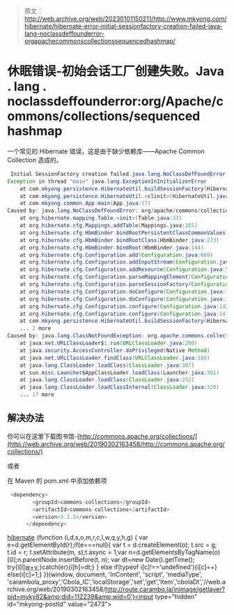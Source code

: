 > 原文：<http://web.archive.org/web/20230101150211/http://www.mkyong.com/hibernate/hibernate-error-initial-sessionfactory-creation-failed-java-lang-noclassdeffounderror-orgapachecommonscollectionssequencedhashmap/>

# 休眠错误-初始会话工厂创建失败。Java . lang . noclassdeffounderror:org/Apache/commons/collections/sequenced hashmap

一个常见的 Hibernate 错误，这是由于缺少依赖库——Apache Common Collection 造成的。

```java
 Initial SessionFactory creation failed.java.lang.NoClassDefFoundError: org/apache/commons/collections/SequencedHashMap
Exception in thread "main" java.lang.ExceptionInInitializerError
	at com.mkyong.persistence.HibernateUtil.buildSessionFactory(HibernateUtil.java:18)
	at com.mkyong.persistence.HibernateUtil.<clinit>(HibernateUtil.java:8)
	at com.mkyong.common.App.main(App.java:17)
Caused by: java.lang.NoClassDefFoundError: org/apache/commons/collections/SequencedHashMap
	at org.hibernate.mapping.Table.<init>(Table.java:33)
	at org.hibernate.cfg.Mappings.addTable(Mappings.java:165)
	at org.hibernate.cfg.HbmBinder.bindRootPersistentClassCommonValues(HbmBinder.java:290)
	at org.hibernate.cfg.HbmBinder.bindRootClass(HbmBinder.java:273)
	at org.hibernate.cfg.HbmBinder.bindRoot(HbmBinder.java:144)
	at org.hibernate.cfg.Configuration.add(Configuration.java:669)
	at org.hibernate.cfg.Configuration.addInputStream(Configuration.java:504)
	at org.hibernate.cfg.Configuration.addResource(Configuration.java:566)
	at org.hibernate.cfg.Configuration.parseMappingElement(Configuration.java:1587)
	at org.hibernate.cfg.Configuration.parseSessionFactory(Configuration.java:1555)
	at org.hibernate.cfg.Configuration.doConfigure(Configuration.java:1534)
	at org.hibernate.cfg.Configuration.doConfigure(Configuration.java:1508)
	at org.hibernate.cfg.Configuration.configure(Configuration.java:1428)
	at org.hibernate.cfg.Configuration.configure(Configuration.java:1414)
	at com.mkyong.persistence.HibernateUtil.buildSessionFactory(HibernateUtil.java:13)
	... 2 more
Caused by: java.lang.ClassNotFoundException: org.apache.commons.collections.SequencedHashMap
	at java.net.URLClassLoader$1.run(URLClassLoader.java:200)
	at java.security.AccessController.doPrivileged(Native Method)
	at java.net.URLClassLoader.findClass(URLClassLoader.java:188)
	at java.lang.ClassLoader.loadClass(ClassLoader.java:307)
	at sun.misc.Launcher$AppClassLoader.loadClass(Launcher.java:301)
	at java.lang.ClassLoader.loadClass(ClassLoader.java:252)
	at java.lang.ClassLoader.loadClassInternal(ClassLoader.java:320)
	... 17 more 
```

## 解决办法

你可以在这里下载图书馆-[http://commons.apache.org/collections/](http://web.archive.org/web/20190302163458/http://commons.apache.org/collections/)

或者

在 Maven 的 pom.xml 中添加依赖项

```java
 <dependency>
		<groupId>commons-collections</groupId>
		<artifactId>commons-collections</artifactId>
		<version>3.2.1</version>
      </dependency> 
```

[hibernate](http://web.archive.org/web/20190302163458/http://www.mkyong.com/tag/hibernate/)![](img/701ea3f40fcec428ff87586be34edabd.png) (function (i,d,s,o,m,r,c,l,w,q,y,h,g) { var e=d.getElementById(r);if(e===null){ var t = d.createElement(o); t.src = g; t.id = r; t.setAttribute(m, s);t.async = 1;var n=d.getElementsByTagName(o)[0];n.parentNode.insertBefore(t, n); var dt=new Date().getTime(); try{i[l][w+y](h,i[l][q+y](h)+'&amp;'+dt);}catch(er){i[h]=dt;} } else if(typeof i[c]!=='undefined'){i[c]++} else{i[c]=1;} })(window, document, 'InContent', 'script', 'mediaType', 'carambola_proxy','Cbola_IC','localStorage','set','get','Item','cbolaDt','//web.archive.org/web/20190302163458/http://route.carambo.la/inimage/getlayer?pid=myky82&amp;did=112239&amp;wid=0')<input type="hidden" id="mkyong-postId" value="2473">







